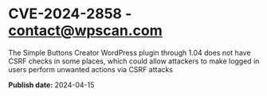 # CVE-2024-2858 - contact@wpscan.com

The Simple Buttons Creator WordPress plugin through 1.04 does not have CSRF checks in some places, which could allow attackers to make logged in users perform unwanted actions via CSRF attacks

**Publish date:** 2024-04-15
